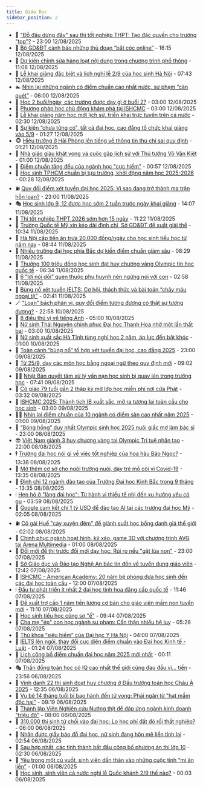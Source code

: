 ```yaml
---
title: Giáo Dục
sidebar_position: 2
---
```


<!-- dantri-giao-duc:START -->
- 🤡 [&quot;Đỗ đâu dừng đấy&quot; sau thi tốt nghiệp THPT: Tạo đặc quyền cho trường &quot;top&quot;?](https://dantri.com.vn/giao-duc/do-dau-dung-day-sau-thi-tot-nghiep-thpt-tao-dac-quyen-cho-truong-top-20250812225216026.htm) - 23:00 12/08/2025
- 🗽 [Bộ GD&amp;ĐT cảnh báo những thủ đoạn “bắt cóc online”](https://dantri.com.vn/giao-duc/bo-gddt-canh-bao-nhung-thu-doan-bat-coc-online-20250812224356404.htm) - 16:15 12/08/2025
- 🚦 [Dự kiến chỉnh sửa hàng loạt nội dung trong chương trình phổ thông](https://dantri.com.vn/giao-duc/du-kien-chinh-sua-hang-loat-noi-dung-trong-chuong-trinh-pho-thong-20250812180216446.htm) - 11:08 12/08/2025
- 🌋 [Lễ khai giảng đặc biệt và lịch nghỉ lễ 2/9 của học sinh Hà Nội](https://dantri.com.vn/giao-duc/le-khai-giang-dac-biet-va-lich-nghi-le-29-cua-hoc-sinh-ha-noi-20250812143238562.htm) - 07:43 12/08/2025
- 🏊 [Nhìn lại những ngành có điểm chuẩn cao nhất nước, sư phạm “càn quét”](https://dantri.com.vn/giao-duc/nhin-lai-nhung-nganh-co-diem-chuan-cao-nhat-nuoc-su-pham-can-quet-20250812100924325.htm) - 06:00 12/08/2025
- 🎃 [Học 2 buổi/ngày, các trường được dạy gì ở buổi 2?](https://dantri.com.vn/giao-duc/hoc-2-buoingay-cac-truong-duoc-day-gi-o-buoi-2-20250811171222721.htm) - 03:00 12/08/2025
- 💄 [Phương pháp học chủ động khám phá tại ISHCMC](https://dantri.com.vn/giao-duc/phuong-phap-hoc-chu-dong-kham-pha-tai-ishcmc-20250811201249273.htm) - 03:00 12/08/2025
- 🦅 [Lễ khai giảng năm học mới lịch sử, triển khai trực tuyến trên cả nước](https://dantri.com.vn/giao-duc/le-khai-giang-nam-hoc-moi-lich-su-trien-khai-truc-tuyen-tren-ca-nuoc-20250812083531805.htm) - 02:30 12/08/2025
- 🚦 [Sự kiện “chưa từng có&quot;, tất cả đại học, cao đẳng tổ chức khai giảng vào 5/9](https://dantri.com.vn/giao-duc/su-kien-chua-tung-co-tat-ca-dai-hoc-cao-dang-to-chuc-khai-giang-vao-59-20250812080700929.htm) - 01:27 12/08/2025
- 🐵 [Hiệu trưởng ở Hải Phòng lên tiếng về thông tin thu chi sai quy định](https://dantri.com.vn/giao-duc/hieu-truong-o-hai-phong-len-tieng-ve-thong-tin-thu-chi-sai-quy-dinh-20250811130812288.htm) - 01:21 12/08/2025
- 🐘 [Nhà giáo giàu khát vọng và cuộc gặp lịch sử với Thủ tướng Võ Văn Kiệt](https://dantri.com.vn/giao-duc/nha-giao-giau-khat-vong-va-cuoc-gap-lich-su-voi-thu-tuong-vo-van-kiet-20250805144204643.htm) - 01:00 12/08/2025
- 🦏 [Điểm chuẩn tăng đều của ngành học &quot;cực hiếm&quot;](https://dantri.com.vn/giao-duc/diem-chuan-tang-deu-cua-nganh-hoc-cuc-hiem-20250812074445678.htm) - 00:57 12/08/2025
- 💼 [Học sinh TPHCM chuẩn bị tựu trường, khởi động năm học 2025-2026](https://dantri.com.vn/giao-duc/hoc-sinh-tphcm-chuan-bi-tuu-truong-khoi-dong-nam-hoc-2025-2026-20250812071420876.htm) - 00:28 12/08/2025
- ⛽️ [Quy đổi điểm xét tuyển đại học 2025: Vì sao đang trở thành ma trận hỗn loạn?](https://dantri.com.vn/giao-duc/quy-doi-diem-xet-tuyen-dai-hoc-2025-vi-sao-dang-tro-thanh-ma-tran-hon-loan-20250802222232417.htm) - 23:00 11/08/2025
- 🎭 [Học sinh lớp 9, 12 được học sớm 2 tuần trước ngày khai giảng](https://dantri.com.vn/giao-duc/hoc-sinh-lop-9-12-duoc-hoc-som-2-tuan-truoc-ngay-khai-giang-20250811195858676.htm) - 14:07 11/08/2025
- 🎃 [Thi tốt nghiệp THPT 2026 sớm hơn 15 ngày](https://dantri.com.vn/giao-duc/thi-tot-nghiep-thpt-2026-som-hon-15-ngay-20250811173650028.htm) - 11:22 11/08/2025
- 🚀 [Trường Quốc tế Mỹ xin kéo dài đình chỉ, Sở GD&amp;ĐT đề xuất giải thể](https://dantri.com.vn/giao-duc/truong-quoc-te-my-xin-keo-dai-dinh-chi-so-gddt-de-xuat-giai-the-20250811171648176.htm) - 10:34 11/08/2025
- 👀 [Hà Nội cấp tiền ăn trưa 20.000 đồng/ngày cho học sinh tiểu học từ năm nay](https://dantri.com.vn/giao-duc/ha-noi-cap-tien-an-trua-20000-dongngay-cho-hoc-sinh-tieu-hoc-tu-nam-nay-20250811153956730.htm) - 08:44 11/08/2025
- 🌝 [Nhiều trường đại học phía Bắc dự kiến điểm chuẩn giảm sâu](https://dantri.com.vn/giao-duc/nhieu-truong-dai-hoc-phia-bac-du-kien-diem-chuan-giam-sau-20250811151810417.htm) - 08:29 11/08/2025
- 🤗 [Thưởng 100 triệu đồng học sinh đạt huy chương vàng Olympic tin học quốc tế](https://dantri.com.vn/giao-duc/thuong-100-trieu-dong-hoc-sinh-dat-huy-chuong-vang-olympic-tin-hoc-quoc-te-20250811121816384.htm) - 06:34 11/08/2025
- 🦄 [6 “lời nói dối” quen thuộc phụ huynh nên ngừng nói với con](https://dantri.com.vn/giao-duc/6-loi-noi-doi-quen-thuoc-phu-huynh-nen-ngung-noi-voi-con-20250811093838861.htm) - 02:58 11/08/2025
- 🦍 [Bùng nổ xét tuyển IELTS: Cơ hội, thách thức và bài toán “chảy máu ngoại tệ&quot;](https://dantri.com.vn/giao-duc/bung-no-xet-tuyen-ielts-co-hoi-thach-thuc-va-bai-toan-chay-mau-ngoai-te-20250811091147589.htm) - 02:41 11/08/2025
- 🪄 [“Loạn” bách phân vị, quy đổi điểm tương đương có thật sự tương đương?](https://dantri.com.vn/giao-duc/loan-bach-phan-vi-quy-doi-diem-tuong-duong-co-that-su-tuong-duong-20250811010955867.htm) - 22:58 10/08/2025
- 🦆 [8 điều thú vị về tiếng Anh](https://dantri.com.vn/giao-duc/8-dieu-thu-vi-ve-tieng-anh-20250809221306328.htm) - 05:00 10/08/2025
- 🚀 [Nữ sinh Thái Nguyên chinh phục Đại học Thanh Hoa nhờ một lần thất bại](https://dantri.com.vn/giao-duc/nu-sinh-thai-nguyen-chinh-phuc-dai-hoc-thanh-hoa-nho-mot-lan-that-bai-20250809235601090.htm) - 03:00 10/08/2025
- 🦒 [Nữ sinh xuất sắc Hà Tĩnh từng nghỉ học 2 năm, áp lực đến bật khóc](https://dantri.com.vn/giao-duc/nu-sinh-xuat-sac-ha-tinh-tung-nghi-hoc-2-nam-ap-luc-den-bat-khoc-20250809235800839.htm) - 01:00 10/08/2025
- 🤡 [Toàn cảnh “bùng nổ” tổ hợp xét tuyển đại học, cao đẳng 2025](https://dantri.com.vn/giao-duc/toan-canh-bung-no-to-hop-xet-tuyen-dai-hoc-cao-dang-2025-20250810021517312.htm) - 23:00 09/08/2025
- 🤔 [Từ 25/9, dạy các môn học bằng ngoại ngữ theo quy định mới](https://dantri.com.vn/giao-duc/tu-259-day-cac-mon-hoc-bang-ngoai-ngu-theo-quy-dinh-moi-20250809154709958.htm) - 09:02 09/08/2025
- 🧑‍💻 [Nhật Bản quyết tâm xử lý vấn nạn học sinh bị quay lén trong trường học](https://dantri.com.vn/giao-duc/nhat-ban-quyet-tam-xu-ly-van-nan-hoc-sinh-bi-quay-len-trong-truong-hoc-20250809132553515.htm) - 07:41 09/08/2025
- 🤡 [Cô giáo 79 tuổi gần 2 thập kỷ mở lớp học miễn phí nơi cửa Phật](https://dantri.com.vn/giao-duc/co-giao-79-tuoi-gan-2-thap-ky-mo-lop-hoc-mien-phi-noi-cua-phat-20250807170355252.htm) - 03:32 09/08/2025
- 🧠 [ISHCMC 2025: Thành tích IB xuất sắc, mở ra tương lai toàn cầu cho học sinh](https://dantri.com.vn/giao-duc/ishcmc-2025-thanh-tich-ib-xuat-sac-mo-ra-tuong-lai-toan-cau-cho-hoc-sinh-20250808171449605.htm) - 03:00 09/08/2025
- 🧑‍💻 [Nhìn lại điểm chuẩn của 10 ngành có điểm sàn cao nhất năm 2025](https://dantri.com.vn/giao-duc/nhin-lai-diem-chuan-cua-10-nganh-co-diem-san-cao-nhat-nam-2025-20250808165945589.htm) - 01:00 09/08/2025
- 🧠 [“Bóng hồng” duy nhất Olympic sinh học 2025 nuôi giấc mơ làm bác sĩ](https://dantri.com.vn/giao-duc/bong-hong-duy-nhat-olympic-sinh-hoc-2025-nuoi-giac-mo-lam-bac-si-20250808200933190.htm) - 23:00 08/08/2025
- 😎 [Việt Nam giành 3 huy chương vàng tại Olympic Trí tuệ nhân tạo](https://dantri.com.vn/giao-duc/viet-nam-gianh-3-huy-chuong-vang-tai-olympic-tri-tue-nhan-tao-20250808200800970.htm) - 22:00 08/08/2025
- 🕴 [Trường đại học nói gì về việc tốt nghiệp của hoa hậu Bảo Ngọc?](https://dantri.com.vn/giao-duc/truong-dai-hoc-noi-gi-ve-viec-tot-nghiep-cua-hoa-hau-bao-ngoc-20250808185105174.htm) - 13:38 08/08/2025
- 🧠 [Mở thêm cơ sở cho ngôi trường nuôi, dạy trẻ mồ côi vì Covid-19](https://dantri.com.vn/giao-duc/mo-them-co-so-cho-ngoi-truong-nuoi-day-tre-mo-coi-vi-covid-19-20250808192644641.htm) - 13:35 08/08/2025
- 🚀 [Đình chỉ 12 ngành đào tạo của Trường Đại học Kinh Bắc trong 9 tháng](https://dantri.com.vn/giao-duc/dinh-chi-12-nganh-dao-tao-cua-truong-dai-hoc-kinh-bac-trong-9-thang-20250808181626388.htm) - 13:35 08/08/2025
- 🕯 [Hẹn hò ở &quot;làng đại học&quot;: Từ hành vi thiếu tế nhị đến xu hướng yêu có gu](https://dantri.com.vn/giao-duc/hen-ho-o-lang-dai-hoc-tu-hanh-vi-thieu-te-nhi-den-xu-huong-yeu-co-gu-20250808082712783.htm) - 03:59 08/08/2025
- 🧰 [Google cam kết chi 1 tỷ USD để đào tạo AI tại các trường đại học Mỹ](https://dantri.com.vn/giao-duc/google-cam-ket-chi-1-ty-usd-de-dao-tao-ai-tai-cac-truong-dai-hoc-my-20250808085526201.htm) - 02:05 08/08/2025
- ⛽️ [Cô gái Huế &quot;cày xuyên đêm&quot; để giành suất học bổng danh giá thế giới](https://dantri.com.vn/giao-duc/co-gai-hue-cay-xuyen-dem-de-gianh-suat-hoc-bong-danh-gia-the-gioi-20250808070531108.htm) - 02:02 08/08/2025
- 🤖 [Chinh phục ngành hoạt hình, kỹ xảo, game 3D với chương trình AVG tại Arena Multimedia](https://dantri.com.vn/giao-duc/chinh-phuc-nganh-hoat-hinh-ky-xao-game-3d-voi-chuong-trinh-avg-tai-arena-multimedia-20250807173116121.htm) - 01:00 08/08/2025
- 🦍 [Đổi mới đề thi trước đổi mới dạy học: Rủi ro nếu &quot;gặt lúa non&quot;](https://dantri.com.vn/giao-duc/doi-moi-de-thi-truoc-doi-moi-day-hoc-rui-ro-neu-gat-lua-non-20250805160258364.htm) - 23:00 07/08/2025
- 🐘 [Sở Giáo dục và Đào tạo Nghệ An bác tin đồn về tuyển dụng giáo viên](https://dantri.com.vn/giao-duc/so-giao-duc-va-dao-tao-nghe-an-bac-tin-don-ve-tuyen-dung-giao-vien-20250807180751637.htm) - 12:42 07/08/2025
- 🌊 [ISHCMC - American Academy: 20 năm bệ phóng đưa học sinh đến các đại học toàn cầu](https://dantri.com.vn/giao-duc/ishcmc-american-academy-20-nam-be-phong-dua-hoc-sinh-den-cac-dai-hoc-toan-cau-20250807181534109.htm) - 12:00 07/08/2025
- 🕯 [Đầu tư phát triển ít nhất 2 đại học tinh hoa đẳng cấp quốc tế](https://dantri.com.vn/giao-duc/dau-tu-phat-trien-it-nhat-2-dai-hoc-tinh-hoa-dang-cap-quoc-te-20250807172506705.htm) - 11:46 07/08/2025
- 🐎 [Đề xuất trợ cấp 1 năm tiền lương cơ bản cho giáo viên mầm non tuyển mới](https://dantri.com.vn/giao-duc/de-xuat-tro-cap-1-nam-tien-luong-co-ban-cho-giao-vien-mam-non-tuyen-moi-20250807172104210.htm) - 11:10 07/08/2025
- 🐻 [Học sinh tiểu học cũng sợ &quot;ế&quot;](https://dantri.com.vn/giao-duc/hoc-sinh-tieu-hoc-cung-so-e-20250807162452815.htm) - 09:44 07/08/2025
- 🐎 [Cha mẹ &quot;ép&quot; con học ngành sư phạm: Cẩn thận nhiều hệ luỵ](https://dantri.com.vn/giao-duc/cha-me-ep-con-hoc-nganh-su-pham-can-than-nhieu-he-luy-20250807091331636.htm) - 05:28 07/08/2025
- 🫣 [Thủ khoa “siêu hiếm” của Đại học Y Hà Nội](https://dantri.com.vn/giao-duc/thu-khoa-sieu-hiem-cua-dai-hoc-y-ha-noi-20250807103453432.htm) - 04:00 07/08/2025
- 🤭 [IELTS lên ngôi, thay đổi cục diện điểm chuẩn vào Đại học Kinh tế - Luật](https://dantri.com.vn/giao-duc/ielts-len-ngoi-thay-doi-cuc-dien-diem-chuan-vao-dai-hoc-kinh-te-luat-20250807081805012.htm) - 01:24 07/08/2025
- 🥳 [Lịch công bố điểm chuẩn đại học năm 2025 mới nhất](https://dantri.com.vn/giao-duc/lich-cong-bo-diem-chuan-dai-hoc-nam-2025-moi-nhat-20250807070105439.htm) - 00:11 07/08/2025
- 🎭 [Thần đồng toán học có IQ cao nhất thế giới cũng đau đầu vì... tiền](https://dantri.com.vn/giao-duc/than-dong-toan-hoc-co-iq-cao-nhat-the-gioi-cung-dau-dau-vi-tien-20250807065149568.htm) - 23:56 06/08/2025
- 🥸 [Vinh danh 22 thí sinh đoạt huy chương ở Đấu trường toán học Châu Á 2025](https://dantri.com.vn/giao-duc/vinh-danh-22-thi-sinh-doat-huy-chuong-o-dau-truong-toan-hoc-chau-a-2025-20250806173455593.htm) - 12:35 06/08/2025
- 🦣 [Vụ bé 14 tháng tuổi bị bạo hành đến tử vong: Phải ngăn từ &quot;hạt mầm độc hại&quot;](https://dantri.com.vn/giao-duc/vu-be-14-thang-tuoi-bi-bao-hanh-den-tu-vong-phai-ngan-tu-hat-mam-doc-hai-20250806115826989.htm) - 09:19 06/08/2025
- 🤔 [Thành lập Viện Nghiên cứu Nướng thịt để đáp ứng ngành kinh doanh &quot;triệu đô&quot;](https://dantri.com.vn/giao-duc/thanh-lap-vien-nghien-cuu-nuong-thit-de-dap-ung-nganh-kinh-doanh-trieu-do-20250806003244533.htm) - 08:00 06/08/2025
- 🦣 [310.000 thí sinh từ chối vào đại học: Lo học phí đắt đỏ rồi thất nghiệp?](https://dantri.com.vn/giao-duc/310000-thi-sinh-tu-choi-vao-dai-hoc-lo-hoc-phi-dat-do-roi-that-nghiep-20250806083808245.htm) - 06:00 06/08/2025
- 🐲 [Nhận được giấy báo đỗ đại học, nữ sinh đang hôn mê liền tỉnh lại](https://dantri.com.vn/giao-duc/nhan-duoc-giay-bao-do-dai-hoc-nu-sinh-dang-hon-me-lien-tinh-lai-20250806093355836.htm) - 02:54 06/08/2025
- 🔭 [Sau hợp nhất, các tỉnh thành bắt đầu công bố phương án thi lớp 10](https://dantri.com.vn/giao-duc/sau-hop-nhat-cac-tinh-thanh-bat-dau-cong-bo-phuong-an-thi-lop-10-20250806081714244.htm) - 02:30 06/08/2025
- 🥷 [Yêu trong một cú vuốt, sinh viên dấn thân vào những cuộc tình “mì ăn liền”](https://dantri.com.vn/giao-duc/yeu-trong-mot-cu-vuot-sinh-vien-dan-than-vao-nhung-cuoc-tinh-mi-an-lien-20250806063225461.htm) - 01:00 06/08/2025
- 🎊 [Học sinh, sinh viên cả nước nghỉ lễ Quốc khánh 2/9 thế nào?](https://dantri.com.vn/giao-duc/hoc-sinh-sinh-vien-ca-nuoc-nghi-le-quoc-khanh-29-the-nao-20250806035549926.htm) - 00:03 06/08/2025<!-- dantri-giao-duc:END -->
